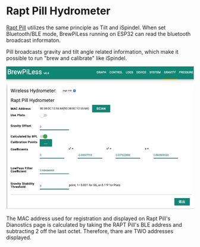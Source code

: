 # Rapt Pill Hydrometer

[Rapt Pill](https://www.kegland.com.au/products/yellow-rapt-pill-hydrometer-thermometer-wifi-bluetooth) utilizes the same principle as Tilt and iSpindel. When set Bluetooth/BLE mode, BrewPiLess running on ESP32 can read the bluetooth broadcast informaton.

Pill broadcasts gravity and tilt angle related information, which make it possible to run "brew and calibrate" like iSpindel.

![Pill setup](image/pill_setup.jpg)


The MAC address used for registration and displayed on Rapt Pill's Dianostics page is calculated by taking the RAPT Pill's BLE address and subtracting 2 off the last octet. Therefore, thare are TWO addresses displayed.